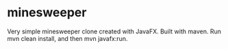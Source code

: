 # minesweeper
Very simple minesweeper clone created with JavaFX. Built with maven. Run mvn clean install, and then mvn javafx:run.
